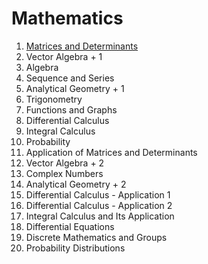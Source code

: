 # Mathematics

1. [Matrices and Determinants]('script/md/matrices_and_determinants.md')
2. Vector Algebra + 1
3. Algebra
4. Sequence and Series
5. Analytical Geometry + 1
6. Trigonometry
7. Functions and Graphs
8. Differential Calculus
9. Integral Calculus
10. Probability
11. Application  of Matrices and Determinants
12. Vector Algebra + 2
13. Complex Numbers
14. Analytical Geometry + 2
15. Differential Calculus - Application 1
16. Differential Calculus - Application 2
17. Integral Calculus and Its Application
18. Differential Equations
19. Discrete Mathematics and Groups
20. Probability Distributions

